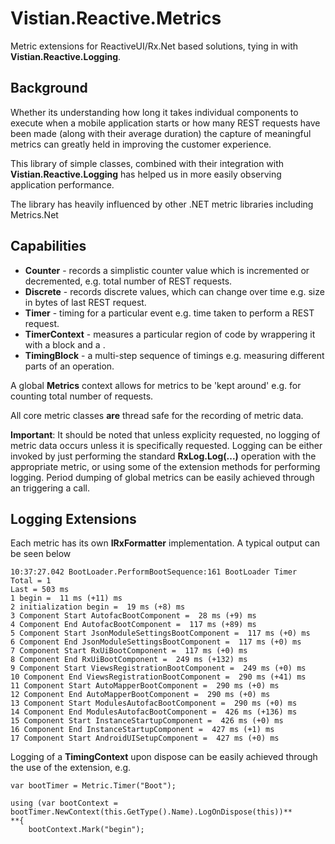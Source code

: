 ﻿# Vistian.Reactive.Metrics

Metric extensions for ReactiveUI/Rx.Net based solutions, tying in with **Vistian.Reactive.Logging**.

## Background
Whether its understanding how long it takes individual components to execute when a mobile application starts or how many REST requests have been made (along with their average duration) the capture of meaningful metrics can greatly held in improving the customer experience.

This library of simple classes, combined with their integration with **Vistian.Reactive.Logging** has helped us in more easily observing application performance.

The library has heavily influenced by other .NET metric libraries including Metrics.Net

## Capabilities

* **Counter** - records a simplistic counter value which is incremented or decremented, e.g. total number of REST requests.
* **Discrete** - records discrete values, which can change over time e.g. size in bytes of last REST request.
* **Timer** - timing for a particular event e.g. time taken to perform a REST request.
* **TimerContext** - measures a particular region of code by wrappering it with a  block and a .
* **TimingBlock** - a multi-step sequence of timings e.g. measuring different parts of an operation.

A global **Metrics** context allows for metrics to be 'kept around' e.g. for counting total number of requests.

All core metric classes **are** thread safe for the recording of metric data.

**Important**: It should be noted that unless explicity requested, no logging of metric data occurs unless it is specifically requested. Logging can be either invoked by just performing the standard **RxLog.Log(...)** operation with the appropriate metric, or using some of the extension methods for performing logging.  Period dumping of global metrics can be easily achieved through an  triggering a  call.

## Logging Extensions

Each metric has its own **IRxFormatter** implementation.  A typical  output can be seen below

```
10:37:27.042 BootLoader.PerformBootSequence:161 BootLoader Timer
Total = 1
Last = 503 ms
1 begin =  11 ms (+11) ms
2 initialization begin =  19 ms (+8) ms
3 Component Start AutofacBootComponent =  28 ms (+9) ms
4 Component End AutofacBootComponent =  117 ms (+89) ms
5 Component Start JsonModuleSettingsBootComponent =  117 ms (+0) ms
6 Component End JsonModuleSettingsBootComponent =  117 ms (+0) ms
7 Component Start RxUiBootComponent =  117 ms (+0) ms
8 Component End RxUiBootComponent =  249 ms (+132) ms
9 Component Start ViewsRegistrationBootComponent =  249 ms (+0) ms
10 Component End ViewsRegistrationBootComponent =  290 ms (+41) ms
11 Component Start AutoMapperBootComponent =  290 ms (+0) ms
12 Component End AutoMapperBootComponent =  290 ms (+0) ms
13 Component Start ModulesAutofacBootComponent =  290 ms (+0) ms
14 Component End ModulesAutofacBootComponent =  426 ms (+136) ms
15 Component Start InstanceStartupComponent =  426 ms (+0) ms
16 Component End InstanceStartupComponent =  427 ms (+1) ms
17 Component Start AndroidUISetupComponent =  427 ms (+0) ms
```
Logging of a **TimingContext** upon dispose can be easily achieved through the use of the  extension, e.g.

```
var bootTimer = Metric.Timer("Boot");

using (var bootContext = bootTimer.NewContext(this.GetType().Name).LogOnDispose(this))**
**{
    bootContext.Mark("begin");
```
